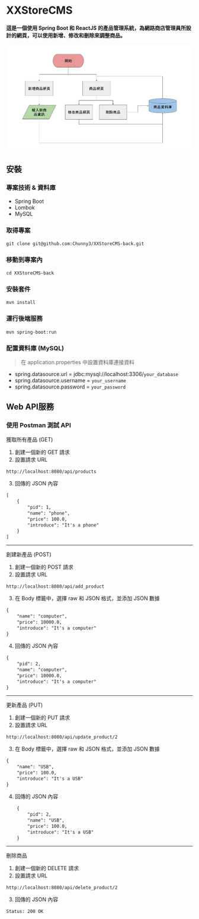 # XXStoreCMS
#### 這是一個使用 Spring Boot 和 ReactJS 的產品管理系統，為網路商店管理員所設計的網頁，可以使用新增、修改和刪除來調整商品。

![image](https://github.com/Chunny3/XXStoreCMS-front/blob/main/AddProduct.jpg)

## 安裝
### 專案技術 & 資料庫
- Spring Boot
- Lombok
- MySQL

### 取得專案
```
git clone git@github.com:Chunny3/XXStoreCMS-back.git
```
### 移動到專案內
```
cd XXStoreCMS-back
```
### 安裝套件
```
mvn install
```
### 運行後端服務
```
mvn spring-boot:run
```
### 配置資料庫 (MySQL)
> 在 application.properties 中設置資料庫連接資料
- spring.datasource.url = jdbc:mysql://localhost:3306/`your_database`
- spring.datasource.username = `your_username`
- spring.datasource.password = `your_password`


## Web API服務
### 使用 Postman 測試 API
獲取所有產品 (GET)
1. 創建一個新的 GET 請求
2. 設置請求 URL 
```
http://localhost:8080/api/products
```
3. 回傳的 JSON 內容
    
```
[
    {
        "pid": 1,
        "name": "phone",
        "price": 100.0,
        "introduce": "It's a phone"
    }
]
```
***

創建新產品 (POST)
1. 創建一個新的 POST 請求
2. 設置請求 URL
```
http://localhost:8080/api/add_product
```
3. 在 Body 標籤中，選擇 raw 和 JSON 格式，並添加 JSON 數據
```
{
    "name": "computer",
    "price": 10000.0,
    "introduce": "It's a computer"
}
```
4. 回傳的 JSON 內容
```
{
    "pid": 2,
    "name": "computer",
    "price": 10000.0,
    "introduce": "It's a computer"
}
```
***

更新產品 (PUT)
1. 創建一個新的 PUT 請求
2. 設置請求 URL
```
http://localhost:8080/api/update_product/2
```
3. 在 Body 標籤中，選擇 raw 和 JSON 格式，並添加 JSON 數據
```
{
    "name": "USB",
    "price": 100.0,
    "introduce": "It's a USB"
}
```
4. 回傳的 JSON 內容
```
    {
        "pid": 2,
        "name": "USB",
        "price": 100.0,
        "introduce": "It's a USB"
    }
```
***

刪除商品
1. 創建一個新的 DELETE 請求
2. 設置請求 URL
```
http://localhost:8080/api/delete_product/2
```
3. 回傳的 JSON 內容
```
Status: 200 OK
```
